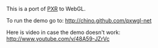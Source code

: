 This is a port of [PXR](https://github.com/chino/pxr) to WebGL.

To run the demo go to: http://chino.github.com/pxwgl-net

Here is video in case the demo doesn't work: http://www.youtube.com/v/48A59-JZrVc
